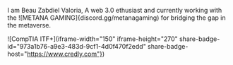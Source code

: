 I am Beau Zabdiel Valoria, A web 3.0 ethusiast and currently working with the ![METANA GAMING]{discord.gg/metanagaming) for bridging the gap in the metaverse.

![CompTIA ITF+](iframe-width="150" iframe-height="270" share-badge-id="973a1b76-a9e3-483d-9cf1-4d0f470f2edd" share-badge-host="https://www.credly.com"})
